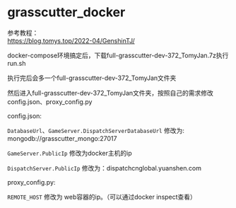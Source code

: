 # grasscutter_docker

参考教程：  
https://blog.tomys.top/2022-04/GenshinTJ/

docker-compose环境搞定后，下载full-grasscutter-dev-372_TomyJan.7z执行run.sh

执行完后会多一个full-grasscutter-dev-372_TomyJan文件夹

然后进入full-grasscutter-dev-372_TomyJan文件夹，按照自己的需求修改config.json、proxy_config.py

config.json:

`DatabaseUrl`、`GameServer.DispatchServerDatabaseUrl` 修改为: mongodb://grasscutter_mongo:27017

`GameServer.PublicIp` 修改为docker主机的ip

`DispatchServer.PublicIp` 修改为：dispatchcnglobal.yuanshen.com

proxy_config.py:

`REMOTE_HOST` 修改为 web容器的ip。（可以通过docker inspect查看）
